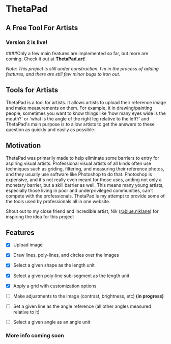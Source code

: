 # ThetaPad
## A Free Tool For Artists

### Version 2 is live! 
####Only a few main features are implemented so far, but more are coming. Check it out at [**ThetaPad.art**](https://thetapad.art/)!

*Note: This project is still under construction. I'm in the process of adding features, and 
there are still few minor bugs to iron out.*

## Tools for Artists
ThetaPad is a tool for artists. It allows artists to upload their reference image and 
make measurements on them. For example, it in drawing/painting people, sometimes you want to know 
things like 'how many eyes wide is the mouth?' or 'what is the angle of the right leg relative 
to the left?' and ThetaPad's main purpose is to allow artists to get the answers to these 
question as quickly and easily as possible.


## Motivation
ThetaPad was primarily made to help eliminate some barriers to entry for aspiring visual artists. 
Professional visual artists of all kinds often use techniques such as griding, filtering, and measuring 
their reference photos, and they usually use software like Photoshop to do that. Photoshop is 
expensive, and it's not really even meant for those uses, adding not only a monetary barrier, but 
a skill barrier as well. This means many young artists, especially those living in poor and 
underprivileged communities, can't compete with the professionals. ThetaPad is my attempt to provide 
some of the tools used by professionals all in one website.



Shout out to my close friend and incredible artist, Nik ([@blue.niklane](https://www.instagram.com/niklane.art/)) for inspiring the idea for this project


## Features

- [x] Upload image
- [x] Draw lines, poly-lines, and circles over the images
- [x] Select a given shape as the length unit
- [x] Select a given poly-line sub-segment as the length unit
- [x] Apply a grid with customization options
- [ ] Make adjustments to the image (contrast, brightness, etc) **(in progress)**
- [ ] Set a given line as the angle reference (all other angles measured relative to it)
- [ ] Select a given angle as an angle unit


### More info coming soon
